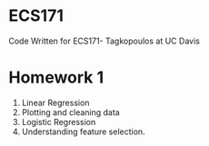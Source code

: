# ECS171
Code Written for ECS171- Tagkopoulos at UC Davis

# Homework 1 
1. Linear Regression
2. Plotting and cleaning data
3. Logistic Regression
4. Understanding feature selection.
